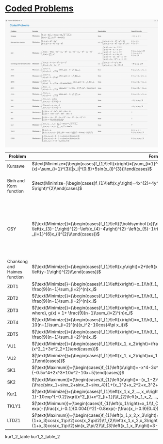 
# [Coded Problems](https://en.wikipedia.org/wiki/Test_functions_for_optimization)
  


![Problem_list](Workspace/images/problem_list.png?raw=true "Title")




| Problem | Formula| Constraints|Search Domain|
|---      |----    |----         |----|
|Kursawe| $\text{Minimize=}\begin{cases}f_{1}\left(x\right)={\sum_{i=1}^{2}[-10exp(-0.2\sqrt{x_{i}^{2}+x^2_{i+1}})]} \\f_{2}(x)=\sum_{i=1}^{3}[\|x_i\|^{0.8}+5sin(x_{i}^{3})]\end{cases}$ |None |$-5\leq{}x_{1}\leq{5}$| 
|Binh and Korn function|$\text{Minimize=}\begin{cases}f_{1}\left(x,y\right)=4x^{2}+4y^{2}\\f_{2}\left(x,y\right)=\left(x-5\right)^{2}+\left(y-5\right)^{2}\end{cases}$| $\text{s.t.}=\begin{cases}g_{1}\left(x,y\right)=\left(x-5\right)^{2}+y^{2}\leq 25\\g_{2}\left(x,y\right)=\left(x-8\right)^{2}+\left(y+3\right)^{2}\geq 7.7\end{cases}$|$0\leq{x}\leq5\\0\leq{y}\leq3$|
|OSY|${\text{Minimize}}={\begin{cases}f_{1}\left({\boldsymbol {x}}\right)=-25\left(x_{1}-2\right)^{2}-\left(x_{2}-2\right)^{2}-\left(x_{3}-1\right)^{2}-\left(x_{4}-4\right)^{2}-\left(x_{5}-1\right)^{2}\\f_{2}\left({\boldsymbol {x}}\right)=\sum _{i=1}^{6}x_{i}^{2}\\\end{cases}}$|${\text{s.t.}}={\begin{cases}g_{1}\left({\boldsymbol {x}}\right)=x_{1}+x_{2}-2\geq 0\\g_{2}\left({\boldsymbol {x}}\right)=6-x_{1}-x_{2}\geq 0\\g_{3}\left({\boldsymbol {x}}\right)=2-x_{2}+x_{1}\geq 0\\g_{4}\left({\boldsymbol {x}}\right)=2-x_{1}+3x_{2}\geq 0\\g_{5}\left({\boldsymbol {x}}\right)=4-\left(x_{3}-3\right)^{2}-x_{4}\geq 0\\g_{6}\left({\boldsymbol {x}}\right)=\left(x_{5}-3\right)^{2}+x_{6}-4\geq 0\end{cases}}$|$0\leq{x_1, x_2,x_6}\leq10\\1\leq{x_5,x_3}\leq5\\0\leq{x_4}\leq{6}$|
|Chankong and Haimes function| ${\text{Minimize}}={\begin{cases}f_{1}\left(x,y\right)=2+\left(x-2\right)^{2}+\left(y-1\right)^{2}\\f_{2}\left(x,y\right)=9x-\left(y-1\right)^{2}\\\end{cases}}$| ${\text{s.t.}}={\begin{cases}g_{1}\left(x,y\right)=x^{2}+y^{2}\leq 225\\g_{2}\left(x,y\right)=x-3y+10\leq 0\\\end{cases}}$|$-20\leq{x,y}\leq20$ |
|ZDT1|${\text{Minimize}}={\begin{cases}f_{1}\left(x\right)=x_1\\h(f_1, g)= 1-\sqrt{f1/g} \\\end{cases}} \text{   where}, g(x) = 1+ \frac{9}{n-1}\sum_{i=2}^{n}x_i$|None|$0\leq{x_i}\leq{1}, i=2, ...n$|
|ZDT2|${\text{Minimize}}={\begin{cases}f_{1}\left(x\right)=x_1\\h(f_1, g)= 1-(f1/g)^2 \\\end{cases}} \text{  where}, g(x) = 1+ \frac{9}{n-1}\sum_{i=2}^{n}x_i$|None|$0\leq{x_i}\leq{1}, i=2, ...n$|
|ZDT3|${\text{Minimize}}={\begin{cases}f_{1}\left(x\right)=x_1\\h(f_1, g)= 1-\sqrt{f1/g}-(f_1/g)sin(10\pi f_1) \\\end{cases}} \text{   where}, g(x) = 1+ \frac{9}{n-1}\sum_{i=2}^{n}x_i$|None|$0\leq{x_i}\leq{1}, i=2, ...n$|
|ZDT4|${\text{Minimize}}={\begin{cases}f_{1}\left(x\right)=x_1\\h(f_1, g)= 1-\sqrt{f1/g} \\\end{cases}} \text{   where,} g(x) = 1+ 10(n-1)\sum_{i=2}^{n}(x_i^2-10cos(4\pi x_i))$|None|$0\leq{x_i}\leq{1}, i=2, ...n$|
|ZDT5|${\text{Minimize}}={\begin{cases}f_{1}\left(x\right)=x_1\\h(f_1, g)= 1-\sqrt{f1/g} \\\end{cases}} \text{   where}, g(x) = 1+ \frac{9}{n-1}\sum_{i=2}^{n}x_i$|None|$0\leq{x_i}\leq{1}, i=2, ...n$|
|VU1|${\text{Minimize}}={\begin{cases}f_{1}\left(x_1, x_2\right)=\frac{1}{x^2_1+x^2_2+1}\\f_{2}\left(x_1, x_2\right)={x^2_1+3x^2_2+1}\end{cases}}$|None|$-3\leq{x_1,x_2}\leq3$ |
|VU2|${\text{Minimize}}={\begin{cases}f_{1}\left(x_1, x_2\right)=x_1+x_2+1\\f_{2}\left(x_1, x_2\right)={x^2_1+2x^2_2-1}\end{cases}}$|None|$-3\leq{x_1,x_2}\leq3$  |
|SK1 |${\text{Maximum}}={\begin{cases}f_{1}\left(x\right)=-x^4-3x^3+10x^2+10x+10\\f_{2}\left(x\right)={-0.5x^4+2x^3+10x^2-10x+5}\end{cases}}$|None|$?$|
|SK2 |${\text{Maximum}}={\begin{cases}f_{1}\left(x\right)=-(x_1-2)^2-(x_2+3)^2-(x_3-5)^2-(x_4-4)^2+5\\f_{2}\left(x\right)={\frac{sinx_1+sinx_2+sinx_3+sinx_4}{1+(x_1^2+x_2^2+x_3^2+x_4^2)/100}}\end{cases}}$|None|$?$|
|Kur1|${\text{Minimize}}={\begin{cases}f_{1}\left(x_1,x_2,....,x_n\right)=\sum_{i=1}^{n-1}-10exp^{-0.2}\sqrt{x^2_{i}+x^2_{i+1}}\\f_{2}\left(x_1,x_2,....,x_n\right)=\sum^{n}_{i=1}\|x_i\|^{0.8}+5sin^3x_i\\\end{cases}}$|None|$?$|
|TKLY1|${\text{Minimum}}={\begin{cases}f_{1}\left(x_1\right)=x_1\\f_{2}\left(x_1,x_2,x_3,x_4\right)={\frac{1}{x_i}\Pi_{i=2}^{4}[2.0-exp(-(\frac{x_i-0.1}{0.004})^2)-0.8exp(-(\frac{x_i-0.9}{0.4})^2)]}\end{cases}}$|None|$0.1\leq{x_1}\leq1\\0\leq{x_2,x_3,x_4}\leq1$ |
|LTDZ1 |${\text{Maximum}}={\begin{cases}f_{1}\left(x_1,x_2,x_3\right)=3-(1+x_3)cos(x_1\pi/2)cos(x_2\pi/2)\\f_{2}\left(x_1,x_2,x_3\right)=3-(1+x_3)cos(x_1\pi/2)sin(x_2\pi/2)\\f_{3}\left(x_1,x_3\right)=3-(1+x_3)sin(x_1\pi/2)\end{cases}}$||$0\leq{x_1,x_2,x_3}\leq1$|




kur1_2_table kur1_2_table_2